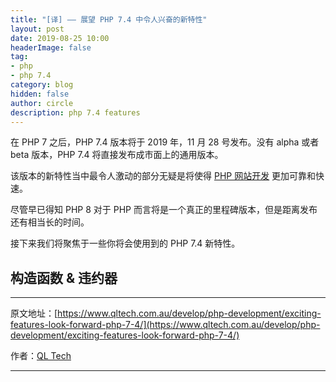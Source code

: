 ```yaml
---
title: "[译] —— 展望 PHP 7.4 中令人兴奋的新特性"
layout: post
date: 2019-08-25 10:00
headerImage: false
tag:
- php
- php 7.4
category: blog
hidden: false
author: circle
description: php 7.4 features
---
```


在 PHP 7 之后，PHP 7.4 版本将于 2019 年，11 月 28 号发布。没有 alpha 或者 beta 版本，PHP 7.4 将直接发布成市面上的通用版本。

该版本的新特性当中最令人激动的部分无疑是将使得 [PHP 网站开发][1] 更加可靠和快速。

尽管早已得知 PHP 8 对于 PHP 而言将是一个真正的里程碑版本，但是距离发布还有相当长的时间。

接下来我们将聚焦于一些你将会使用到的 PHP 7.4 新特性。

## 构造函数 & 违约器

---

原文地址：[https://www.qltech.com.au/develop/php-development/exciting-features-look-forward-php-7-4/](https://www.qltech.com.au/develop/php-development/exciting-features-look-forward-php-7-4/)

作者：[QL Tech](https://www.qltech.com.au/author/admin/)

---

[1]: [https://www.qltech.com.au/php-development/]
